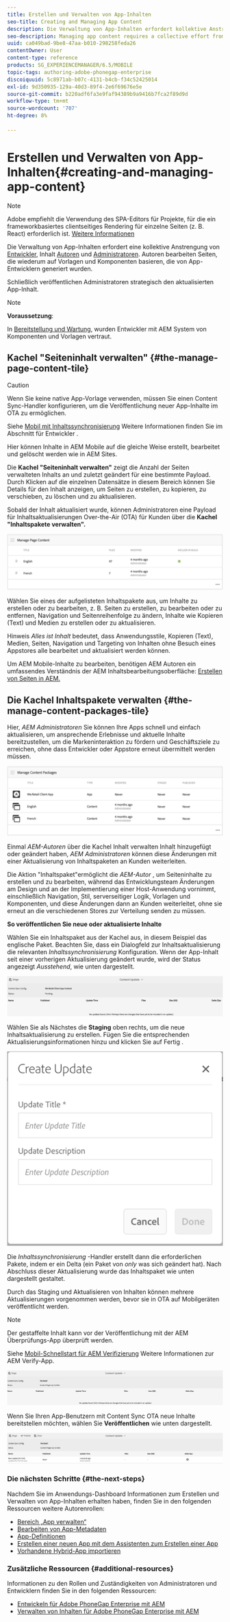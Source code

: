 ```yaml
---
title: Erstellen und Verwalten von App-Inhalten
seo-title: Creating and Managing App Content
description: Die Verwaltung von App-Inhalten erfordert kollektive Anstrengungen von Entwicklern, Inhaltsautoren und Administratoren.  Autoren bearbeiten Seiten, die wiederum auf Vorlagen und Komponenten basieren, die von App-Entwicklern generiert wurden.
seo-description: Managing app content requires a collective effort from developers, content authors and administrators.  Authors manipulate pages, which are in turn based off of templates and components generated by app developers.
uuid: ca049bad-9be8-47aa-b010-298258feda26
contentOwner: User
content-type: reference
products: SG_EXPERIENCEMANAGER/6.5/MOBILE
topic-tags: authoring-adobe-phonegap-enterprise
discoiquuid: 5c8971ab-b07c-4131-b4cb-f34c52425014
exl-id: 9d350935-129a-40d3-89f4-2e6f69676e5e
source-git-commit: b220adf6fa3e9faf94389b9a9416b7fca2f89d9d
workflow-type: tm+mt
source-wordcount: '707'
ht-degree: 8%

---
```


# Erstellen und Verwalten von App-Inhalten{#creating-and-managing-app-content}

>[!NOTE]
>
>Adobe empfiehlt die Verwendung des SPA-Editors für Projekte, für die ein frameworkbasiertes clientseitiges Rendering für einzelne Seiten (z. B. React) erforderlich ist. [Weitere Informationen](/help/sites-developing/spa-overview.md)

Die Verwaltung von App-Inhalten erfordert eine kollektive Anstrengung von [Entwickler](#developer), Inhalt [Autoren](#author) und [Administratoren](#administrator). Autoren bearbeiten Seiten, die wiederum auf Vorlagen und Komponenten basieren, die von App-Entwicklern generiert wurden.

Schließlich veröffentlichen Administratoren strategisch den aktualisierten App-Inhalt.

>[!NOTE]
>
>**Voraussetzung**:
>
>In [Bereitstellung und Wartung](/help/sites-deploying/deploy.md), wurden Entwickler mit AEM System von Komponenten und Vorlagen vertraut.

## Kachel &quot;Seiteninhalt verwalten&quot; {#the-manage-page-content-tile}

>[!CAUTION]
>
>Wenn Sie keine native App-Vorlage verwenden, müssen Sie einen Content Sync-Handler konfigurieren, um die Veröffentlichung neuer App-Inhalte im OTA zu ermöglichen.
>
>Siehe [Mobil mit Inhaltssynchronisierung](/help/mobile/phonegap-contentsync.md) Weitere Informationen finden Sie im Abschnitt für Entwickler .

Hier können Inhalte in AEM Mobile auf die gleiche Weise erstellt, bearbeitet und gelöscht werden wie in AEM Sites.

Die **Kachel &quot;Seiteninhalt verwalten&quot;** zeigt die Anzahl der Seiten verwalteten Inhalts an und zuletzt geändert für eine bestimmte Payload. Durch Klicken auf die einzelnen Datensätze in diesem Bereich können Sie Details für den Inhalt anzeigen, um Seiten zu erstellen, zu kopieren, zu verschieben, zu löschen und zu aktualisieren.

Sobald der Inhalt aktualisiert wurde, können Administratoren eine Payload für Inhaltsaktualisierungen Over-the-Air (OTA) für Kunden über die **Kachel &quot;Inhaltspakete verwalten&quot;.**

![chlimage_1-161](assets/chlimage_1-161.png)

Wählen Sie eines der aufgelisteten Inhaltspakete aus, um Inhalte zu erstellen oder zu bearbeiten, z. B. Seiten zu erstellen, zu bearbeiten oder zu entfernen, Navigation und Seitenreihenfolge zu ändern, Inhalte wie Kopieren (Text) und Medien zu erstellen oder zu aktualisieren.

Hinweis *Alles ist Inhalt* bedeutet, dass Anwendungsstile, Kopieren (Text), Medien, Seiten, Navigation und Targeting von Inhalten ohne Besuch eines Appstores alle bearbeitet und aktualisiert werden können.

Um AEM Mobile-Inhalte zu bearbeiten, benötigen AEM Autoren ein umfassendes Verständnis der AEM Inhaltsbearbeitungsoberfläche: [Erstellen von Seiten in AEM.](/help/sites-authoring/qg-page-authoring.md)

## Die Kachel Inhaltspakete verwalten {#the-manage-content-packages-tile}

Hier, *AEM Administratoren* Sie können Ihre Apps schnell und einfach aktualisieren, um ansprechende Erlebnisse und aktuelle Inhalte bereitzustellen, um die Markeninteraktion zu fördern und Geschäftsziele zu erreichen, ohne dass Entwickler oder Appstore erneut übermittelt werden müssen.

![chlimage_1-162](assets/chlimage_1-162.png)

Einmal *AEM-Autoren* über die Kachel Inhalt verwalten Inhalt hinzugefügt oder geändert haben, *AEM Administratoren* können diese Änderungen mit einer Aktualisierung von Inhaltspaketen an Kunden weiterleiten.

Die Aktion &quot;Inhaltspaket&quot;ermöglicht die *AEM-Autor* , um Seiteninhalte zu erstellen und zu bearbeiten, während das Entwicklungsteam Änderungen am Design und an der Implementierung einer Host-Anwendung vornimmt, einschließlich Navigation, Stil, serverseitiger Logik, Vorlagen und Komponenten, und diese Änderungen dann an Kunden weiterleitet, ohne sie erneut an die verschiedenen Stores zur Verteilung senden zu müssen.

**So veröffentlichen Sie neue oder aktualisierte Inhalte**

Wählen Sie ein Inhaltspaket aus der Kachel aus, in diesem Beispiel das englische Paket. Beachten Sie, dass ein Dialogfeld zur Inhaltsaktualisierung die relevanten *Inhaltssynchronisierung* Konfiguration. Wenn der App-Inhalt seit einer vorherigen Aktualisierung geändert wurde, wird der Status angezeigt *Ausstehend*, wie unten dargestellt.

![chlimage_1-163](assets/chlimage_1-163.png)

Wählen Sie als Nächstes die **Staging** oben rechts, um die neue Inhaltsaktualisierung zu erstellen. Fügen Sie die entsprechenden Aktualisierungsinformationen hinzu und klicken Sie auf Fertig .

![chlimage_1-164](assets/chlimage_1-164.png)

Die *Inhaltssynchronisierung* -Handler erstellt dann die erforderlichen Pakete, indem er ein Delta (ein Paket von *only* was sich geändert hat). Nach Abschluss dieser Aktualisierung wurde das Inhaltspaket wie unten dargestellt gestaltet.

Durch das Staging und Aktualisieren von Inhalten können mehrere Aktualisierungen vorgenommen werden, bevor sie in OTA auf Mobilgeräten veröffentlicht werden.

>[!NOTE]
>
>Der gestaffelte Inhalt kann vor der Veröffentlichung mit der AEM Überprüfungs-App überprüft werden.
>
>Siehe [Mobil-Schnellstart für AEM Verifizierung](/help/mobile/phonegap-mobile-quickstart.md) Weitere Informationen zur AEM Verify-App.

![chlimage_1-165](assets/chlimage_1-165.png)

Wenn Sie Ihren App-Benutzern mit Content Sync OTA neue Inhalte bereitstellen möchten, wählen Sie **Veröffentlichen** wie unten dargestellt.

![chlimage_1-166](assets/chlimage_1-166.png)

### Die nächsten Schritte {#the-next-steps}

Nachdem Sie im Anwendungs-Dashboard Informationen zum Erstellen und Verwalten von App-Inhalten erhalten haben, finden Sie in den folgenden Ressourcen weitere Autorenrollen:

* [Bereich „App verwalten“](/help/mobile/phonegap-app-details-tile.md)
* [Bearbeiten von App-Metadaten](/help/mobile/phonegap-editmetadata.md)
* [App-Definitionen](/help/mobile/phonegap-app-definitions.md)
* [Erstellen einer neuen App mit dem Assistenten zum Erstellen einer App](/help/mobile/phonegap-create-new-app.md)
* [Vorhandene Hybrid-App importieren](/help/mobile/phonegap-adding-content-to-imported-app.md)

### Zusätzliche Ressourcen {#additional-resources}

Informationen zu den Rollen und Zuständigkeiten von Administratoren und Entwicklern finden Sie in den folgenden Ressourcen:

* [Entwickeln für Adobe PhoneGap Enterprise mit AEM](/help/mobile/developing-in-phonegap.md)
* [Verwalten von Inhalten für Adobe PhoneGap Enterprise mit AEM](/help/mobile/administer-phonegap.md)
